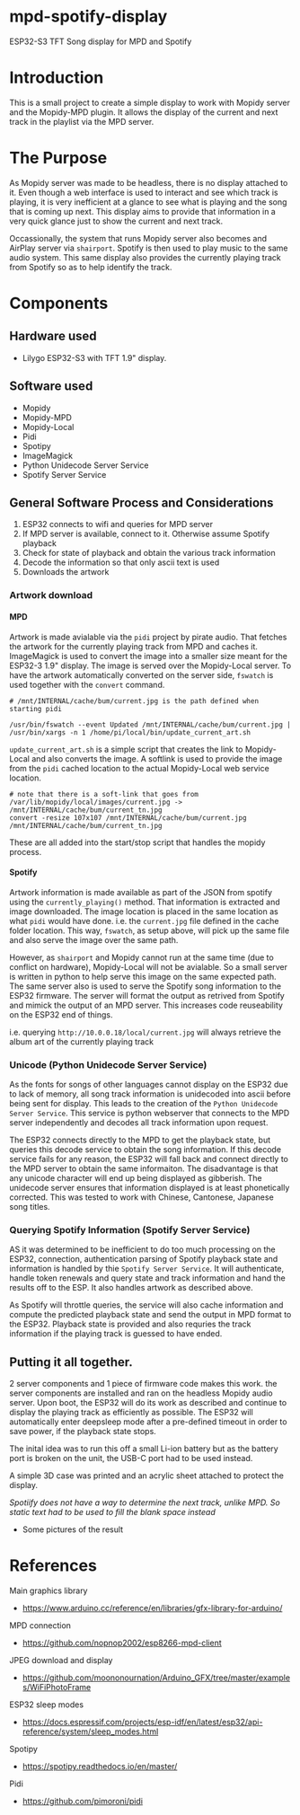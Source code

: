 # mpd-spotify-display
ESP32-S3 TFT Song display for MPD and Spotify

# Introduction

This is a small project to create a simple display to work with Mopidy server and the Mopidy-MPD plugin.
It allows the display of the current and next track in the playlist via the MPD server.

# The Purpose

As Mopidy server was made to be headless, there is no display attached to it. Even though a web interface is used to interact and see which track is playing, it is very inefficient at a glance to see what is playing and the song that is coming up next. This display aims to provide that information in a very quick glance just to show the current and next track.

Occassionally, the system that runs Mopidy server also becomes and AirPlay server via `shairport`. Spotify is then used to play music to the same audio system. This same display also provides the currently playing track from Spotify so as to help identify the track.

# Components

## Hardware used

- Lilygo ESP32-S3 with TFT 1.9" display.

## Software used

- Mopidy
- Mopidy-MPD
- Mopidy-Local
- Pidi
- Spotipy
- ImageMagick
- Python Unidecode Server Service
- Spotify Server Service

## General Software Process and Considerations

1. ESP32 connects to wifi and queries for MPD server
1. If MPD server is available, connect to it. Otherwise assume Spotify playback
1. Check for state of playback and obtain the various track information
1. Decode the information so that only ascii text is used
1. Downloads the artwork

### Artwork download

#### MPD

Artwork is made avialable via the `pidi` project by pirate audio. That fetches the artwork for the currently playing track from MPD and caches it. ImageMagick is used to convert the image into a smaller size meant for the ESP32-3 1.9" display. The image is served over the Mopidy-Local server. To have the artwork automatically converted on the server side, `fswatch` is used together with the `convert` command.

```
# /mnt/INTERNAL/cache/bum/current.jpg is the path defined when starting pidi

/usr/bin/fswatch --event Updated /mnt/INTERNAL/cache/bum/current.jpg | /usr/bin/xargs -n 1 /home/pi/local/bin/update_current_art.sh
```

`update_current_art.sh` is a simple script that creates the link to Mopidy-Local and also converts the image.
A softlink is used to provide the image from the `pidi` cached location to the actual Mopidy-Local web service location.


```
# note that there is a soft-link that goes from /var/lib/mopidy/local/images/current.jpg -> /mnt/INTERNAL/cache/bum/current_tn.jpg
convert -resize 107x107 /mnt/INTERNAL/cache/bum/current.jpg /mnt/INTERNAL/cache/bum/current_tn.jpg

```
These are all added into the start/stop script that handles the mopidy process.


#### Spotify

Artwork information is made available as part of the JSON from spotify using the `currently_playing()` method. That information is extracted and image downloaded. The image location is placed in the same location as what `pidi` would have done. i.e. the `current.jpg` file defined in the cache folder location. This way, `fswatch`, as setup above, will pick up the same file and also serve the image over the same path.

However, as `shairport` and Mopidy cannot run at the same time (due to conflict on hardware), Mopidy-Local will not be avialable. So a small server is written in python to help serve this image on the same expected path. The same server also is used to serve the Spotify song information to the ESP32 firmware. The server will format the output as retrived from Spotify and mimick the output of an MPD server. This increases code reuseability on the ESP32 end of things.

i.e. querying `http://10.0.0.18/local/current.jpg` will always retrieve the album art of the currently playing track

### Unicode (Python Unidecode Server Service)

As the fonts for songs of other languages cannot display on the ESP32 due to lack of memory, all song track information is unidecoded into ascii before being sent for display. This leads to the creation of the `Python Unidecode Server Service`. This service is python webserver that connects to the MPD server independently and decodes all track information upon request. 

The ESP32 connects directly to the MPD to get the playback state, but queries this decode service to obtain the song information. If this decode service fails for any reason, the ESP32 will fall back and connect directly to the MPD server to obtain the same informaiton. The disadvantage is that any unicode character will end up being displayed as gibberish. The unidecode server ensures that information displayed is at least phonetically corrected. This was tested to work with Chinese, Cantonese, Japanese song titles.


### Querying Spotify Information (Spotify Server Service)

AS it was determined to be inefficient to do too much processing on the ESP32, connection, authentication parsing of Spotify playback state and information is handled by thie `Spotify Server Service`. It will authenticate, handle token renewals and query state and track information and hand the results off to the ESP. It also handles artwork as described above.

As Spotify will throttle queries, the service will also cache information and compute the predicted playback state and send the output in MPD format to the ESP32. Playback state is provided and also requries the track information if the playing track is guessed to have ended.

## Putting it all together.

2 server components and 1 piece of firmware code makes this work. the server components are installed and ran on the headless Mopidy audio server. Upon boot, the ESP32 will do its work as described and continue to display the playing track as efficiently as possible. The ESP32 will automatically enter deepsleep mode after a pre-defined timeout in order to save power, if the playback state stops. 

The inital idea was to run this off a small Li-ion battery but as the battery port is broken on the unit, the USB-C port had to be used instead.

A simple 3D case was printed and an acrylic sheet attached to protect the display.

*Spotiify does not have a way to determine the next track, unlike MPD. So static text had to be used to fill the blank space instead*

- Some pictures of the result

# References

Main graphics library
- https://www.arduino.cc/reference/en/libraries/gfx-library-for-arduino/

MPD connection
- https://github.com/nopnop2002/esp8266-mpd-client

JPEG download and display
- https://github.com/moononournation/Arduino_GFX/tree/master/examples/WiFiPhotoFrame

ESP32 sleep modes
- https://docs.espressif.com/projects/esp-idf/en/latest/esp32/api-reference/system/sleep_modes.html

Spotipy
- https://spotipy.readthedocs.io/en/master/

Pidi
- https://github.com/pimoroni/pidi
